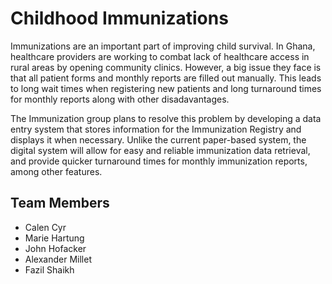 # Childhood Immunizations

Immunizations are an important part of improving child survival. In Ghana, healthcare providers are working to combat lack of healthcare access in rural areas by opening community clinics. However, a big issue they face is that all patient forms and monthly reports are filled out manually. This leads to long wait times when registering new patients and long turnaround times for monthly reports along with other disadavantages. 

The Immunization group plans to resolve this problem by developing a data entry system that stores information for the Immunization Registry and displays it when necessary. Unlike the current paper-based system, the digital system will allow for easy and reliable immunization data retrieval, and provide quicker turnaround times for monthly immunization reports, among other features.

## Team Members

- Calen Cyr
- Marie Hartung
- John Hofacker
- Alexander Millet
- Fazil Shaikh
